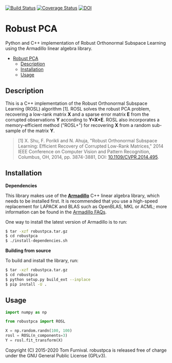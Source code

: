 
[![Build Status](https://travis-ci.org/tjof2/robustpca.svg?branch=master)](https://travis-ci.org/tjof2/robustpca)
[![Coverage Status](https://coveralls.io/repos/github/tjof2/robustpca/badge.svg?branch=master)](https://coveralls.io/github/tjof2/robustpca?branch=master)
[![DOI](https://zenodo.org/badge/46107795.svg)](https://zenodo.org/badge/latestdoi/46107795)

# Robust PCA
Python and C++ implementation of Robust Orthonormal Subspace Learning using the Armadillo linear algebra library.

- [Robust PCA](#robust-pca)
  - [Description](#description)
  - [Installation](#installation)
  - [Usage](#usage)

## Description

This is a C++ implementation of the Robust Orthonormal Subspace Learning (ROSL) algorithm [1]. ROSL solves the robust PCA problem, recovering a low-rank matrix **X** and a sparse error matrix **E** from the corrupted observations **Y** according to **Y=X+E**. ROSL also incorporates a memory-efficient method ("ROSL+") for recovering **X** from a random sub-sample of the matrix **Y**.

> [1] X. Shu, F. Porikli and N. Ahuja, "Robust Orthonormal Subspace Learning: Efficient Recovery of Corrupted Low-Rank Matrices," 2014 IEEE Conference on Computer Vision and Pattern Recognition, Columbus, OH, 2014, pp. 3874-3881, DOI: [10.1109/CVPR.2014.495](http://dx.doi.org/10.1109/CVPR.2014.495).

## Installation

**Dependencies**

This library makes use of the **[Armadillo](http://arma.sourceforge.net)** C++ linear algebra library,
which needs to be installed first. It is recommended that you use a high-speed replacement for
LAPACK and BLAS such as OpenBLAS, MKL or ACML; more information can be found in the [Armadillo
FAQs](http://arma.sourceforge.net/faq.html#dependencies).

One way to install the latest version of Armadillo is to run:

```bash
$ tar -xzf robustpca.tar.gz
$ cd robustpca
$ ./install-dependencies.sh
```

**Building from source**

To build and install the library, run:

```bash
$ tar -xzf robustpca.tar.gz
$ cd robustpca
$ python setup.py build_ext --inplace
$ pip install -U .
```

## Usage

```python
import numpy as np

from robustpca import ROSL

X = np.random.randn(100, 100)
rosl = ROSL(n_components=3)
Y = rosl.fit_transform(X)
```

Copyright (C) 2015-2020 Tom Furnival. robustpca is released free of charge under the GNU General Public License (GPLv3).

